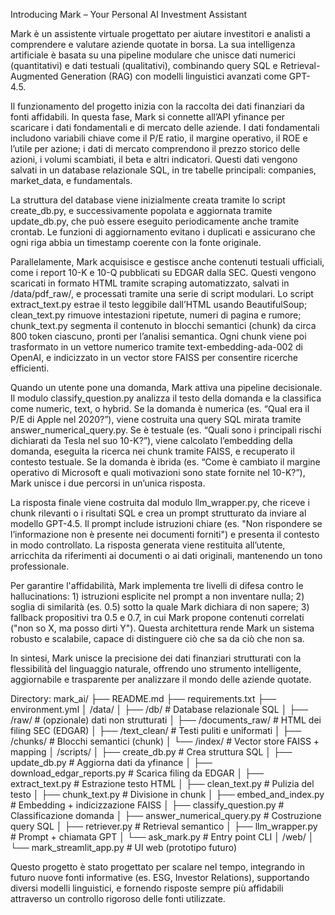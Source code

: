 Introducing Mark – Your Personal AI Investment Assistant

Mark è un assistente virtuale progettato per aiutare investitori e analisti a comprendere e valutare aziende quotate in borsa. La sua intelligenza artificiale è basata su una pipeline modulare che unisce dati numerici (quantitativi) e dati testuali (qualitativi), combinando query SQL e Retrieval-Augmented Generation (RAG) con modelli linguistici avanzati come GPT-4.5.

Il funzionamento del progetto inizia con la raccolta dei dati finanziari da fonti affidabili. In questa fase, Mark si connette all’API yfinance per scaricare i dati fondamentali e di mercato delle aziende. I dati fondamentali includono variabili chiave come il P/E ratio, il margine operativo, il ROE e l’utile per azione; i dati di mercato comprendono il prezzo storico delle azioni, i volumi scambiati, il beta e altri indicatori. Questi dati vengono salvati in un database relazionale SQL, in tre tabelle principali: companies, market_data, e fundamentals.

La struttura del database viene inizialmente creata tramite lo script create_db.py, e successivamente popolata e aggiornata tramite update_db.py, che può essere eseguito periodicamente anche tramite crontab. Le funzioni di aggiornamento evitano i duplicati e assicurano che ogni riga abbia un timestamp coerente con la fonte originale.

Parallelamente, Mark acquisisce e gestisce anche contenuti testuali ufficiali, come i report 10-K e 10-Q pubblicati su EDGAR dalla SEC. Questi vengono scaricati in formato HTML tramite scraping automatizzato, salvati in /data/pdf_raw/, e processati tramite una serie di script modulari. Lo script extract_text.py estrae il testo leggibile dall’HTML usando BeautifulSoup; clean_text.py rimuove intestazioni ripetute, numeri di pagina e rumore; chunk_text.py segmenta il contenuto in blocchi semantici (chunk) da circa 800 token ciascuno, pronti per l’analisi semantica. Ogni chunk viene poi trasformato in un vettore numerico tramite text-embedding-ada-002 di OpenAI, e indicizzato in un vector store FAISS per consentire ricerche efficienti.

Quando un utente pone una domanda, Mark attiva una pipeline decisionale. Il modulo classify_question.py analizza il testo della domanda e la classifica come numeric, text, o hybrid. Se la domanda è numerica (es. “Qual era il P/E di Apple nel 2020?”), viene costruita una query SQL mirata tramite answer_numerical_query.py. Se è testuale (es. “Quali sono i principali rischi dichiarati da Tesla nel suo 10-K?”), viene calcolato l’embedding della domanda, eseguita la ricerca nei chunk tramite FAISS, e recuperato il contesto testuale. Se la domanda è ibrida (es. “Come è cambiato il margine operativo di Microsoft e quali motivazioni sono state fornite nel 10-K?”), Mark unisce i due percorsi in un’unica risposta.

La risposta finale viene costruita dal modulo llm_wrapper.py, che riceve i chunk rilevanti o i risultati SQL e crea un prompt strutturato da inviare al modello GPT-4.5. Il prompt include istruzioni chiare (es. "Non rispondere se l’informazione non è presente nei documenti forniti") e presenta il contesto in modo controllato. La risposta generata viene restituita all’utente, arricchita da riferimenti ai documenti o ai dati originali, mantenendo un tono professionale.

Per garantire l'affidabilità, Mark implementa tre livelli di difesa contro le hallucinations: 1) istruzioni esplicite nel prompt a non inventare nulla; 2) soglia di similarità (es. 0.5) sotto la quale Mark dichiara di non sapere; 3) fallback propositivi tra 0.5 e 0.7, in cui Mark propone contenuti correlati ("non so X, ma posso dirti Y"). Questa architettura rende Mark un sistema robusto e scalabile, capace di distinguere ciò che sa da ciò che non sa.

In sintesi, Mark unisce la precisione dei dati finanziari strutturati con la flessibilità del linguaggio naturale, offrendo uno strumento intelligente, aggiornabile e trasparente per analizzare il mondo delle aziende quotate.

Directory: 
mark_ai/ 
 ├── README.md
 ├── requirements.txt 
 ├── environment.yml │ 
  /data/ │ 
 ├── /db/ # Database relazionale SQL │ 
 ├── /raw/ # (opzionale) dati non strutturati │
 ├── /documents_raw/ # HTML dei filing SEC (EDGAR) │ 
 ├── /text_clean/ # Testi puliti e uniformati │ 
 ├── /chunks/ # Blocchi semantici (chunk) │ 
 └── /index/ # Vector store FAISS + mapping │ 
 /scripts/ │ 
 ├── create_db.py # Crea struttura SQL │ 
 ├── update_db.py # Aggiorna dati da yfinance │ 
 ├── download_edgar_reports.py # Scarica filing da EDGAR │
 ├── extract_text.py # Estrazione testo HTML │ 
 ├── clean_text.py # Pulizia del testo │ 
 ├── chunk_text.py # Divisione in chunk │
 ├── embed_and_index.py # Embedding + indicizzazione FAISS │
 ├── classify_question.py # Classificazione domanda │
 ├── answer_numerical_query.py # Costruzione query SQL │ 
 ├── retriever.py # Retrieval semantico │ 
 ├── llm_wrapper.py # Prompt + chiamata GPT │ 
  └── ask_mark.py # Entry point CLI │ 
  /web/ │
  └── mark_streamlit_app.py # UI web (prototipo futuro)

Questo progetto è stato progettato per scalare nel tempo, integrando in futuro nuove fonti informative (es. ESG, Investor Relations), supportando diversi modelli linguistici, e fornendo risposte sempre più affidabili attraverso un controllo rigoroso delle fonti utilizzate.